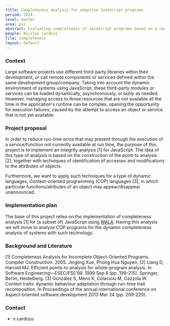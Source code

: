 ```yaml
---
title: Completeness analysis for adaptive JavaScript programs
period: 2024
level: master
area: pil
abstract: Evaluating completeness of JavaScript programs based on a completeness enhancement of the points-to analysis
people: Nicolas Cardozo
file: completeness
layout: default
---
```


### Context

Large software projects use different third-party libraries within their development, or call remote components or services defined within the same development group/company. Taking into account the dynamic environment of systems using JavaScript, these third-party modules or services can be loaded dynamically, asynchronously, or lazily as needed. However, managing access to those resources that are not available all the time in the application's runtime can be complex, opening the opportunity for execution failures, caused by the attempt to access an object or service. that is not yet available.

### Project proposal

In order to reduce run-time erros that may present through the execution of a service/function not currently available at run time, the purpose of this project is to implement an integrity analysis [1] for JavaScript. The idea of ​​this type of analysis is based on the construction of the point-to analysis [2], together with techniques of identification of accesses and modifications to the attributes of objects.

Furthermore, we want to apply such techniques for a type of dynamic languages, Context-oriented programming (COP) languages [3], in which particular functions/atributes of an object may appear/disappear unannounced.

### Implementation plan

The base of this project relies on the implementation of completeness analysis [1] for (a subset of) JavaScript using [WALA](http://wala.sourceforge.net). Having this analysis we will move to analyze COP programs for the dynamic completeness analysis of systems with such technology.

### Background and Literature

[1] Completeness Analysis for Incomplete Object-Oriented Programs. Compiler Construction. 2005. Jingling Xue, Phung Hua Nguyen.
[2] Liang D, Harrold MJ. Efficient points-to analysis for whole-program analysis. In Software Engineering—ESEC/FSE’99. 1999 Sep 6 (pp. 199-215). Springer, Berlin, Heidelberg.
[3] González S, Mens K, Colacioiu M, Cazzola W. Context traits: dynamic behaviour adaptation through run-time trait recomposition. In Proceedings of the annual international conference on Aspect-oriented software development 2013 Mar 24 (pp. 209-220).

### Contact

- n.cardozo

